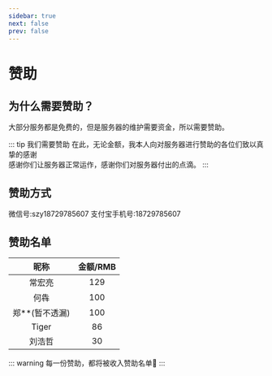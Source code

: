 ```yaml
---
sidebar: true
next: false
prev: false
---
```


# 赞助
## 为什么需要赞助？
大部分服务都是免费的，但是服务器的维护需要资金，所以需要赞助。

::: tip 我们需要赞助
在此，无论金额，我本人向对服务器进行赞助的各位们致以真挚的感谢  
感谢你们让服务器正常运作，感谢你们对服务器付出的点滴。
:::

## 赞助方式
微信号:szy18729785607  支付宝手机号:18729785607

## 赞助名单

| 昵称 | 金额/RMB |
| :-----: | :------: |
|  常宏亮   |   129   |
|  何犇  |   100   |
|  郑**(暂不透漏)  |   100   |
|   Tiger    |  86   |
|  刘浩哲   |   30    |

::: warning 每一份赞助，都将被收入赞助名单🧡
:::
